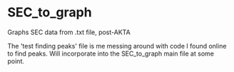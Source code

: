 # SEC_to_graph
Graphs SEC data from .txt file, post-AKTA

The 'test finding peaks' file is me messing around with code I found online to find peaks. Will incorporate into the SEC_to_graph main file at some point.
